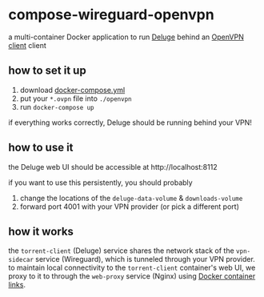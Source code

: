 # compose-wireguard-openvpn

a multi-container Docker application to run [Deluge](https://hub.docker.com/r/linuxserver/ipfs) behind an [OpenVPN client](https://hub.docker.com/r/dperson/openvpn-client) client

## how to set it up

1. download [docker-compose.yml](/docker-compose.yml)
1. put your `*.ovpn` file into `./openvpn`
1. run `docker-compose up`

if everything works correctly, Deluge should be running behind your VPN!

## how to use it

the Deluge web UI should be accessible at http://localhost:8112

if you want to use this persistently, you should probably
1. change the locations of the `deluge-data-volume` & `downloads-volume`
1. forward port 4001 with your VPN provider (or pick a different port)

## how it works

the `torrent-client` (Deluge) service shares the network stack of the `vpn-sidecar` service (Wireguard), which is tunneled through your VPN provider. to maintain local connectivity to the `torrent-client` container's web UI, we proxy to it to through the `web-proxy` service (Nginx) using [Docker container links](https://docs.docker.com/network/links/).
